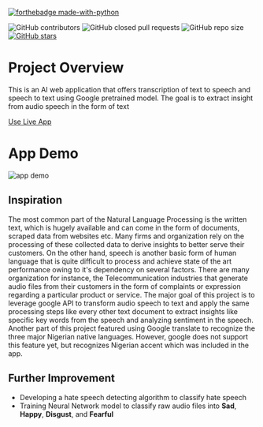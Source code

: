 
[![forthebadge made-with-python](http://ForTheBadge.com/images/badges/made-with-python.svg)](https://www.python.org/)

![GitHub contributors](https://img.shields.io/github/contributors/chemicopy/Speech-Text-Analytic-app)
![GitHub closed pull requests](https://img.shields.io/github/issues-pr-closed-raw/judeleonard/SpeechText-Analytic-App)
![GitHub repo size](https://img.shields.io/github/repo-size/chemicopy/Speech-Text-Analytic-app)
[![GitHub stars](https://img.shields.io/github/stars/chemicopy/Speech-Text-Analytic-app?color=orange&logo=github)](https://github.com/chemicopy/Speech-Text-Analytic-app/stargazers)

# Project Overview
This is an AI web application that offers transcription of text to speech and speech to text using Google pretrained model. The goal is to extract insight from audio speech in the form of text

[Use Live App](https://chemicopy-speech-text-analytic--speech-text-analytic-app-gx6xu8.streamlitapp.com/)

# App Demo

![app demo](https://user-images.githubusercontent.com/66210738/176871820-b81f7b50-1a65-4a6e-bc00-0ae721670d1e.gif)

## Inspiration
The most common part of the Natural Language Processing is the written text, which is hugely available and can come in the form of documents, scraped data from websites etc. Many firms and organization rely on the processing of 
these collected data to derive insights to better serve their customers. On the other hand, speech is another basic form of human language that is quite difficult to process and achieve state of the art performance owing to it's dependency on several factors. There are many organization for instance, the Telecommunication industries that generate audio files
from their customers in the form of complaints or expression regarding a particular product or service. The major goal of this project is to leverage google API to transform audio speech to text and apply the same processing steps like every other text document to
extract insights like specific key words from the speech and analyzing sentiment in the speech.
Another part of this project featured using Google translate to recognize the three major Nigerian native languages. However, google does not support this feature yet, but recognizes Nigerian accent which was included in the app.

## Further Improvement
- Developing a hate speech detecting algorithm to classify hate speech
- Training Neural Network model to classify raw audio files into __Sad__, __Happy__, __Disgust__, and __Fearful__
